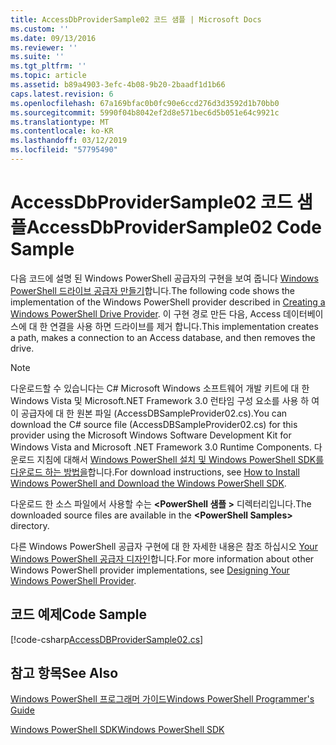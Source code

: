```yaml
---
title: AccessDbProviderSample02 코드 샘플 | Microsoft Docs
ms.custom: ''
ms.date: 09/13/2016
ms.reviewer: ''
ms.suite: ''
ms.tgt_pltfrm: ''
ms.topic: article
ms.assetid: b89a4903-3efc-4b08-9b20-2baadf1d1b66
caps.latest.revision: 6
ms.openlocfilehash: 67a169bfac0b0fc90e6ccd276d3d3592d1b70bb0
ms.sourcegitcommit: 5990f04b8042ef2d8e571bec6d5b051e64c9921c
ms.translationtype: MT
ms.contentlocale: ko-KR
ms.lasthandoff: 03/12/2019
ms.locfileid: "57795490"
---
```

# <a name="accessdbprovidersample02-code-sample"></a><span data-ttu-id="6ddbf-102">AccessDbProviderSample02 코드 샘플</span><span class="sxs-lookup"><span data-stu-id="6ddbf-102">AccessDbProviderSample02 Code Sample</span></span>

<span data-ttu-id="6ddbf-103">다음 코드에 설명 된 Windows PowerShell 공급자의 구현을 보여 줍니다 [Windows PowerShell 드라이브 공급자 만들기](./creating-a-windows-powershell-drive-provider.md)합니다.</span><span class="sxs-lookup"><span data-stu-id="6ddbf-103">The following code shows the implementation of the Windows PowerShell provider described in [Creating a Windows PowerShell Drive Provider](./creating-a-windows-powershell-drive-provider.md).</span></span> <span data-ttu-id="6ddbf-104">이 구현 경로 만든 다음, Access 데이터베이스에 대 한 연결을 사용 하면 드라이브를 제거 합니다.</span><span class="sxs-lookup"><span data-stu-id="6ddbf-104">This implementation creates a path, makes a connection to an Access database, and then removes the drive.</span></span>

> [!NOTE]
> <span data-ttu-id="6ddbf-105">다운로드할 수 있습니다는 C# Microsoft Windows 소프트웨어 개발 키트에 대 한 Windows Vista 및 Microsoft.NET Framework 3.0 런타임 구성 요소를 사용 하 여이 공급자에 대 한 원본 파일 (AccessDBSampleProvider02.cs).</span><span class="sxs-lookup"><span data-stu-id="6ddbf-105">You can download the C# source file (AccessDBSampleProvider02.cs) for this provider using the Microsoft Windows Software Development Kit for Windows Vista and Microsoft .NET Framework 3.0 Runtime Components.</span></span> <span data-ttu-id="6ddbf-106">다운로드 지침에 대해서 [Windows PowerShell 설치 및 Windows PowerShell SDK를 다운로드 하는 방법을](/powershell/developer/installing-the-windows-powershell-sdk)합니다.</span><span class="sxs-lookup"><span data-stu-id="6ddbf-106">For download instructions, see [How to Install Windows PowerShell and Download the Windows PowerShell SDK](/powershell/developer/installing-the-windows-powershell-sdk).</span></span>
>
> <span data-ttu-id="6ddbf-107">다운로드 한 소스 파일에서 사용할 수는  **\<PowerShell 샘플 >** 디렉터리입니다.</span><span class="sxs-lookup"><span data-stu-id="6ddbf-107">The downloaded source files are available in the **\<PowerShell Samples>** directory.</span></span>
>
> <span data-ttu-id="6ddbf-108">다른 Windows PowerShell 공급자 구현에 대 한 자세한 내용은 참조 하십시오 [Your Windows PowerShell 공급자 디자인](./designing-your-windows-powershell-provider.md)합니다.</span><span class="sxs-lookup"><span data-stu-id="6ddbf-108">For more information about other Windows PowerShell provider implementations, see [Designing Your Windows PowerShell Provider](./designing-your-windows-powershell-provider.md).</span></span>

## <a name="code-sample"></a><span data-ttu-id="6ddbf-109">코드 예제</span><span class="sxs-lookup"><span data-stu-id="6ddbf-109">Code Sample</span></span>

[!code-csharp[AccessDBProviderSample02.cs](../../powershell-sdk-samples/SDK-2.0/csharp/AccessDBProviderSample02/AccessDBProviderSample02.cs#L11-L154 "AccessDBProviderSample02.cs")]


## <a name="see-also"></a><span data-ttu-id="6ddbf-110">참고 항목</span><span class="sxs-lookup"><span data-stu-id="6ddbf-110">See Also</span></span>

[<span data-ttu-id="6ddbf-111">Windows PowerShell 프로그래머 가이드</span><span class="sxs-lookup"><span data-stu-id="6ddbf-111">Windows PowerShell Programmer's Guide</span></span>](./windows-powershell-programmer-s-guide.md)

[<span data-ttu-id="6ddbf-112">Windows PowerShell SDK</span><span class="sxs-lookup"><span data-stu-id="6ddbf-112">Windows PowerShell SDK</span></span>](../windows-powershell-reference.md)